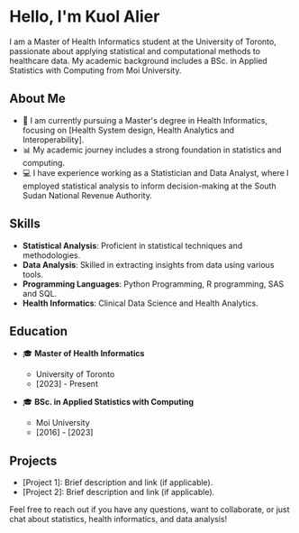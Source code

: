 # Hello, I'm Kuol Alier

I am a Master of Health Informatics student at the University of Toronto, passionate about applying statistical and computational methods to healthcare data. My academic background includes a BSc. in Applied Statistics with Computing from Moi University.

## About Me

- 🔬 I am currently pursuing a Master's degree in Health Informatics, focusing on [Health System design, Health Analytics and Interoperability].
- 📊 My academic journey includes a strong foundation in statistics and computing.
- 💻 I have experience working as a Statistician and Data Analyst, where I employed statistical analysis to inform decision-making at the South Sudan National Revenue Authority.

## Skills
- **Statistical Analysis**: Proficient in statistical techniques and methodologies.
- **Data Analysis**: Skilled in extracting insights from data using various tools.
- **Programming Languages**: Python Programming, R programming, SAS and SQL.
- **Health Informatics**: Clinical Data Science and Health Analytics.
  
## Education
- 🎓 **Master of Health Informatics**
  - University of Toronto
  - [2023] - Present

- 🎓 **BSc. in Applied Statistics with Computing**
  - Moi University
  - [2016] - [2023]

## Projects

- [Project 1]: Brief description and link (if applicable).
- [Project 2]: Brief description and link (if applicable).


Feel free to reach out if you have any questions, want to collaborate, or just chat about statistics, health informatics, and data analysis!
